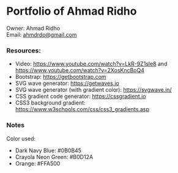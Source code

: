 # Portfolio of Ahmad Ridho

Owner: Ahmad Ridho<br/>
Email: ahmdrdo@gmail.com

### Resources:

- Video: https://www.youtube.com/watch?v=LkR-9Z1sle8 and https://www.youtube.com/watch?v=2XosKncBoQ4
- Bootstrap: https://getbootstrap.com
- SVG wave generator: https://getwaves.io
- SVG wave generator (with gradient color): https://svgwave.in/
- CSS gradient code generator: https://cssgradient.io
- CSS3 background gradient: https://www.w3schools.com/css/css3_gradients.asp

### Notes

Color used:

- Dark Navy Blue: #0B0B45
- Crayola Neon Green: #B0D12A
- Orange: #FFA500
